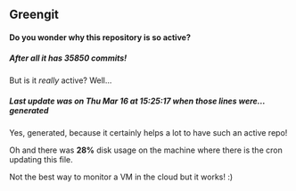 ## Greengit

#### Do you wonder why this repository is so active?

##### After all it has 35850 commits!

But is it *really* active? Well...

##### Last update was on Thu Mar 16 at 15:25:17 when those lines were... generated

Yes, generated, because it certainly helps a lot to have such an active repo!

Oh and there was **28%** disk usage on the machine
where there is the cron updating this file.

Not the best way to monitor a VM in the cloud but it works! :)
